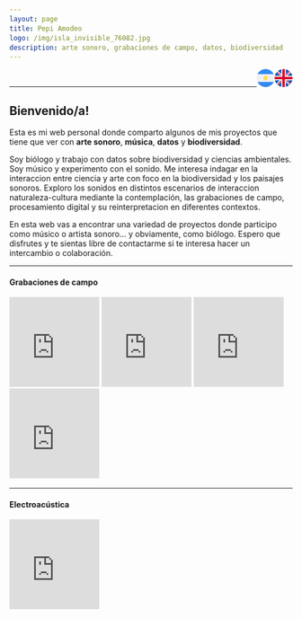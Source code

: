 ```yaml
---
layout: page
title: Pepi Amodeo
logo: /img/isla_invisible_76082.jpg
description: arte sonoro, grabaciones de campo, datos, biodiversidad
---
```


<a href="https://pepiamodeo.github.io/index.html">
<img alt="EN" src="../img/united-kingdom.png" width="32" height="32" align="right">
</a>
<a href="https://pepiamodeo.github.io/es/index.html">
<img alt="ES" src="../img/argentina.png" width="32" height="32" align="right">
</a>
<br>

****

## Bienvenido/a!

Esta es mi web personal donde comparto algunos de mis proyectos que tiene que ver con **arte sonoro**, **música**, **datos** y **biodiversidad**.

Soy biólogo y trabajo con datos sobre biodiversidad y ciencias ambientales. Soy músico y experimento con el sonido. Me interesa indagar en la interaccion entre ciencia y arte con foco en la biodiversidad y los paisajes sonoros. Exploro los sonidos en distintos escenarios de interaccion naturaleza-cultura mediante la contemplación, las grabaciones de campo, procesamiento digital y su reinterpretacion en diferentes contextos.

En esta web vas a encontrar una variedad de proyectos donde participo como músico o artista sonoro... y obviamente, como biólogo. Espero que disfrutes y te sientas libre de contactarme si te interesa hacer un intercambio o colaboración.

****

#### Grabaciones de campo

<iframe style="border: 0; width: 160px; height: 160px;" src="https://bandcamp.com/EmbeddedPlayer/album=2182430705/size=large/bgcol=ffffff/linkcol=0687f5/minimal=true/transparent=true/" seamless><a href="https://pepiamodeo.bandcamp.com/album/lima2november">Lima2November by Pepi Amodeo</a></iframe>

<iframe style="border: 0; width: 160px; height: 160px;" src="https://bandcamp.com/EmbeddedPlayer/album=4216167815/size=large/bgcol=ffffff/linkcol=0687f5/minimal=true/transparent=true/" seamless><a href="https://pepiamodeo.bandcamp.com/album/izlan-jour">Izlan - Jour by Pepi Amodeo</a></iframe>

<iframe style="border: 0; width: 160px; height: 160px;" src="https://bandcamp.com/EmbeddedPlayer/album=553592428/size=large/bgcol=ffffff/linkcol=0687f5/minimal=true/transparent=true/" seamless><a href="https://pepiamodeo.bandcamp.com/album/izlan-nuit">Izlan - Nuit by Pepi Amodeo</a></iframe>

<iframe style="border: 0; width: 160px; height: 160px;" src="https://bandcamp.com/EmbeddedPlayer/album=681031787/size=large/bgcol=ffffff/linkcol=0687f5/minimal=true/transparent=true/" seamless><a href="https://pepiamodeo.bandcamp.com/album/poemas-ornitol-gicos">Poemas Ornitológicos by Pepi Amodeo</a></iframe>

****

#### Electroacústica

<iframe style="border: 0; width: 160px; height: 160px;" src="https://w.soundcloud.com/player/?url=https%3A//api.soundcloud.com/tracks/514725627&color=%23ff5500&auto_play=false&hide_related=true&show_comments=false&show_user=false&show_reposts=false&show_teaser=false&visual=true" seamless></iframe>
